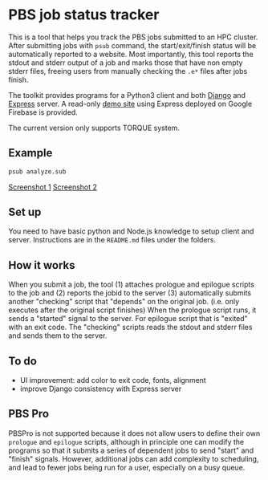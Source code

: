 # PBS job status tracker

This is a tool that helps you track the PBS jobs submitted to an HPC cluster. After submitting jobs with `psub` command, the start/exit/finish status will be automatically reported to a website. Most importantly, this tool reports the stdout and stderr output of a job and marks those that have non empty stderr files, freeing users from manually checking the `.e*` files after jobs finish.

The toolkit provides programs for a Python3 client and both [Django](https://www.djangoproject.com/) and [Express](https://expressjs.com/) server. A read-only [demo site](https://pbstracker-437ab.web.app/) using Express deployed on Google Firebase is provided.

The current version only supports TORQUE system.


## Example

```bash
psub analyze.sub
```

[Screenshot 1](https://i.imgur.com/ma6sHHY.png)   [Screenshot 2](https://i.imgur.com/qOeZwNz.png)

## Set up

You need to have basic python and Node.js knowledge to setup client and server. Instructions are in the `README.md` files under the folders.


## How it works

When you submit a job, the tool (1) attaches prologue and epilogue scripts to the job and (2) reports the jobid to the server (3) automatically submits another "checking" script that "depends" on the original job. (i.e. only executes after the original script finishes) When the prologue script runs, it sends a "started" signal to the server. For epilogue script that is "exited" with an exit code. The "checking" scripts reads the stdout and stderr files and sends them to the server.

## To do

* UI improvement: add color to exit code, fonts, alignment
* improve Django consistency with Express server

## PBS Pro

PBSPro is not supported because it does not allow users to define their own `prologue` and `epilogue` scripts, although in principle one can modify the programs so that it submits a series of dependent jobs to send "start" and "finish" signals. However, additional jobs can add complexity to scheduling, and lead to fewer jobs being run for a user, especially on a busy queue. 